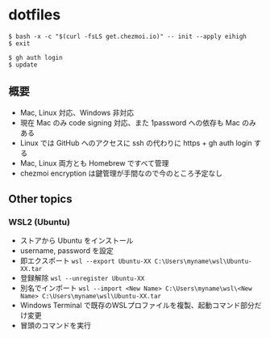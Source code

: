 # dotfiles

```
$ bash -x -c "$(curl -fsLS get.chezmoi.io)" -- init --apply eihigh
$ exit

$ gh auth login
$ update
```

## 概要
* Mac, Linux 対応、Windows 非対応
* 現在 Mac のみ code signing 対応、また 1password への依存も Mac のみある
* Linux では GitHub へのアクセスに ssh の代わりに https + gh auth login する
* Mac, Linux 両方とも Homebrew ですべて管理
* chezmoi encryption は鍵管理が手間なので今のところ予定なし

## Other topics
### WSL2 (Ubuntu)

* ストアから Ubuntu をインストール
* username, password を設定
* 即エクスポート `wsl --export Ubuntu-XX C:\Users\myname\wsl\Ubuntu-XX.tar`
* 登録解除 `wsl --unregister Ubuntu-XX`
* 別名でインポート `wsl --import <New Name> C:\Users\myname\wsl\<New Name> C:\Users\myname\wsl\Ubuntu-XX.tar`
* Windows Terminal で既存のWSLプロファイルを複製、起動コマンド部分だけ変更
* 冒頭のコマンドを実行
